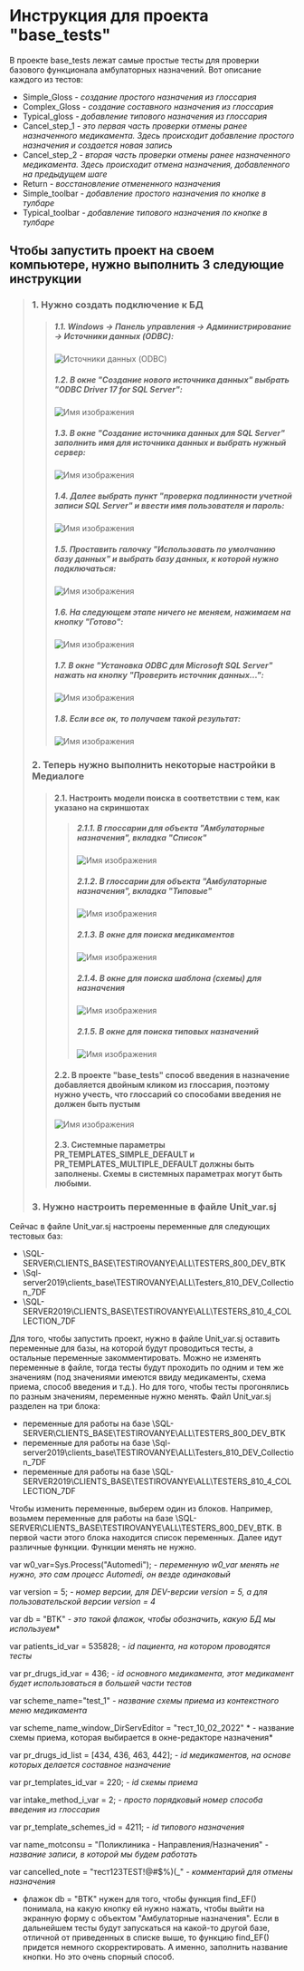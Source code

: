 # Инструкция для проекта "base_tests"
В проекте base_tests лежат самые простые тесты для проверки базового функционала амбулаторных назначений. Вот описание каждого из тестов:

* Simple_Gloss *- создание простого назначения из глоссария*
* Complex_Gloss *- создание составного назначения из глоссария*
* Typical_gloss *- добавление типового назначения из глоссария*
* Cancel_step_1 *- это первая часть проверки отмены ранее назначенного медикамента. Здесь происходит добавление простого назначения и создается новая запись*
* Cancel_step_2 *- вторая часть проверки отмены ранее назначенного медикамента. Здесь происходит отмена назначения, добавленного на предыдущем шаге*
* Return *- восстановление отмененного назначения*
* Simple_toolbar *- добавление простого назначения по кнопке в тулбаре*
* Typical_toolbar *- добавление типового назначения по кнопке в тулбаре*

## Чтобы запустить проект на своем компьютере, нужно выполнить 3 следующие инструкции ##

> ### 1. Нужно создать подключение к БД
>
>> ##### 1.1. Windows -> Панель управления -> Администрирование -> Источники данных (ODBC):
>> ![Источники данных (ODBC)](https://github.com/NastyaGresova/HelloWorld/blob/main/connection_db_1.PNG)
>> 
>> ##### 1.2. В окне "Создание нового источника данных" выбрать "ODBC Driver 17 for SQL Server":
>> ![Имя изображения](https://github.com/NastyaGresova/HelloWorld/blob/main/connection_db2.PNG)
>> 
>> ##### 1.3. В окне "Создание источника данных для SQL Server" заполнить имя для источника данных и выбрать нужный сервер:
>> ![Имя изображения](https://github.com/NastyaGresova/HelloWorld/blob/main/connection_db3.PNG)
>> 
>> ##### 1.4. Далее выбрать пункт "проверка подлинности учетной записи SQL Server" и ввести имя пользователя и пароль:
>> ![Имя изображения](https://github.com/NastyaGresova/HelloWorld/blob/main/connection_db4.PNG)
>> 
>> ##### 1.5. Проставить галочку "Использовать по умолчанию базу данных" и выбрать базу данных, к которой нужно подключаться:
>> ![Имя изображения](https://github.com/NastyaGresova/HelloWorld/blob/main/connection_db5.PNG)
>> 
>> ##### 1.6. На следующем этапе ничего не меняем, нажимаем на кнопку "Готово":
>> ![Имя изображения](https://github.com/NastyaGresova/HelloWorld/blob/main/connection_db6.PNG)
>> 
>> ##### 1.7. В окне "Установка ODBC для Microsoft SQL Server" нажать на кнопку "Проверить источник данных...":
>> ![Имя изображения](https://github.com/NastyaGresova/HelloWorld/blob/main/connection_db7.PNG)
>> 
>> ##### 1.8. Если все ок, то получаем такой результат:
>> ![Имя изображения](https://github.com/NastyaGresova/HelloWorld/blob/main/connection_db8.PNG)
>
> ### 2.  Теперь нужно выполнить некоторые настройки в Медиалоге
>
>> #### 2.1. Настроить модели поиска в соответствии с тем, как указано на скриншотах
>> 
>>> ##### 2.1.1. В глоссарии для объекта "Амбулаторные назначения", вкладка "Список"
>>> ![Имя изображения](https://github.com/NastyaGresova/HelloWorld/blob/main/base_tests_gloss_simple.PNG)
>>> 
>>> ##### 2.1.2. В глоссарии для объекта "Амбулаторные назначения", вкладка "Типовые"
>>> ![Имя изображения](https://github.com/NastyaGresova/HelloWorld/blob/main/base_tests_gloss_typical.PNG)
>>> 
>>> ##### 2.1.3. В окне для поиска медикаментов
>>> ![Имя изображения](https://github.com/NastyaGresova/HelloWorld/blob/main/base_tests_toolbar_drug.PNG)
>>> 
>>> ##### 2.1.4. В окне для поиска шаблона (схемы) для назначения
>>> ![Имя изображения](https://github.com/NastyaGresova/HelloWorld/blob/main/base_tests_toolbar_drug_scheme.PNG)
>>> 
>>> ##### 2.1.5. В окне для поиска типовых назначений
>>> ![Имя изображения](https://github.com/NastyaGresova/HelloWorld/blob/main/base_tests_toolbar_typical.PNG)
>> 
>> #### 2.2. В проекте "base_tests" способ введения в назначение добавляется двойным кликом из глоссария, поэтому нужно учесть, что глоссарий со способами введения не должен быть пустым
>> ![Имя изображения](https://github.com/NastyaGresova/HelloWorld/blob/main/base_tests_gloss_intake_methods.PNG)
>> 
>> #### 2.3. Системные параметры PR_TEMPLATES_SIMPLE_DEFAULT и PR_TEMPLATES_MULTIPLE_DEFAULT должны быть заполнены. Схемы в системных параметрах могут быть любыми.
>
> ### 3. Нужно настроить переменные в файле Unit_var.sj

Сейчас в файле Unit_var.sj настроены переменные для следующих тестовых баз:
* \\SQL-SERVER\CLIENTS_BASE\TESTIROVANYE\ALL\TESTERS_800_DEV_BTK
* \\Sql-server2019\clients_base\TESTIROVANYE\ALL\Testers_810_DEV_Collection_7DF
* \\SQL-SERVER2019\CLIENTS_BASE\TESTIROVANYE\ALL\TESTERS_810_4_COLLECTION_7DF

Для того, чтобы запустить проект, нужно в файле Unit_var.sj оставить переменные для базы, на которой будут проводиться тесты, а остальные переменные закомментировать.
Можно не изменять переменные в файле, тогда тесты будут проходить по одним и тем же значениям (под значениями имеются ввиду медикаменты, схема приема, способ введения и т.д.). Но для того, чтобы тесты прогонялись по разным значениям, переменные нужно менять. 
Файл Unit_var.sj разделен на три блока:
* переменные для работы на базе \\SQL-SERVER\CLIENTS_BASE\TESTIROVANYE\ALL\TESTERS_800_DEV_BTK
* переменные для работы на базе \\Sql-server2019\clients_base\TESTIROVANYE\ALL\Testers_810_DEV_Collection_7DF
* переменные для работы на базе \\SQL-SERVER2019\CLIENTS_BASE\TESTIROVANYE\ALL\TESTERS_810_4_COLLECTION_7DF


Чтобы изменить переменные, выберем один из блоков. Например, возьмем переменные для работы на базе \\SQL-SERVER\CLIENTS_BASE\TESTIROVANYE\ALL\TESTERS_800_DEV_BTK. 
В первой части этого блока находится список переменных. Далее идут различные функции. Функции менять не нужно.

var w0_var=Sys.Process("Automedi");  *- переменную w0_var менять не нужно, это сам процесс Automedi, он везде одинаковый*

var version = 5;  *- номер версии, для DEV-версии version = 5, а для пользовательской версии version = 4*

var db = "BTK"  *- это такой флажок, чтобы обозначить, какую БД мы используем**

var patients_id_var = 535828; *- id пациента, на котором проводятся тесты*

var pr_drugs_id_var = 436;   *- id основного медикамента, этот медикамент будет использоваться в большей части тестов*

var scheme_name="test_1" *- название схемы приема из контекстного меню медикамента*

var scheme_name_window_DirServEditor = "тест_10_02_2022" * - название схемы приема, которая выбирается в окне-редакторе назначения*

var pr_drugs_id_list = [434, 436, 463, 442];  *- id медикаментов, на основе которых делается составное назначение*

var pr_templates_id_var = 220; *- id схемы приема*

var intake_method_i_var = 2; *- просто порядковый номер способа введения из глоссария* 

var pr_template_schemes_id = 4211;  *-  id типового назначения*

var name_motconsu = "Поликлиника - Направления/Назначения"   *- название записи, в которой мы будем работать*

var cancelled_note = "тест123TEST!@#$%)(_"  *- комментарий для отмены назначения*

* флажок db = "BTK" нужен для того, чтобы функция find_EF() понимала, на какую кнопку ей нужно нажать, чтобы выйти на экранную форму с объектом "Амбулаторные назначения". Если в дальнейшем тесты будут запускаться на какой-то другой базе, отличной от приведенных в списке выше, то функцию find_EF() придется немного скорректировать. А именно, заполнить название кнопки. Но это очень спорный способ.
